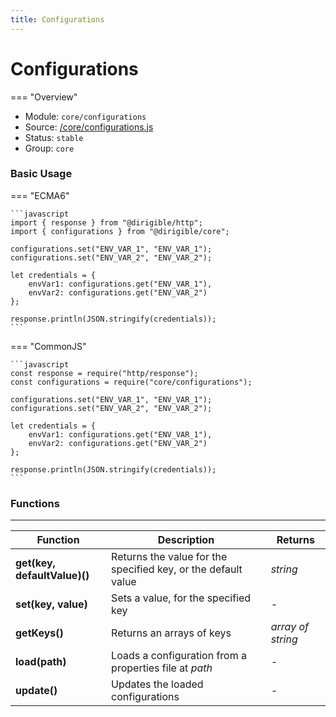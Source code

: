 ```yaml
---
title: Configurations
---
```


Configurations
===

=== "Overview"
- Module: `core/configurations`
- Source: [/core/configurations.js](https://github.com/eclipse/dirigible/blob/master/components/api-core/src/main/resources/META-INF/dirigible/core/configurations.js)
- Status: `stable`
- Group: `core`

### Basic Usage

=== "ECMA6"

    ```javascript
    import { response } from "@dirigible/http";
    import { configurations } from "@dirigible/core";

    configurations.set("ENV_VAR_1", "ENV_VAR_1");
    configurations.set("ENV_VAR_2", "ENV_VAR_2");

    let credentials = {
        envVar1: configurations.get("ENV_VAR_1"),
        envVar2: configurations.get("ENV_VAR_2")
    };

    response.println(JSON.stringify(credentials));
    ```

=== "CommonJS"

    ```javascript
    const response = require("http/response");
    const configurations = require("core/configurations");

    configurations.set("ENV_VAR_1", "ENV_VAR_1");
    configurations.set("ENV_VAR_2", "ENV_VAR_2");

    let credentials = {
        envVar1: configurations.get("ENV_VAR_1"),
        envVar2: configurations.get("ENV_VAR_2")
    };

    response.println(JSON.stringify(credentials));
    ```


### Functions

---

Function     | Description | Returns
------------ | ----------- | --------
**get(key, defaultValue)()** | Returns the value for the specified key, or the default value | *string*
**set(key, value)** | Sets a value, for the specified key | *-*
**getKeys()** | Returns an arrays of keys | *array of string*
**load(path)** | Loads a configuration from a properties file at *path* | *-* 
**update()** | Updates the loaded configurations | *-*
